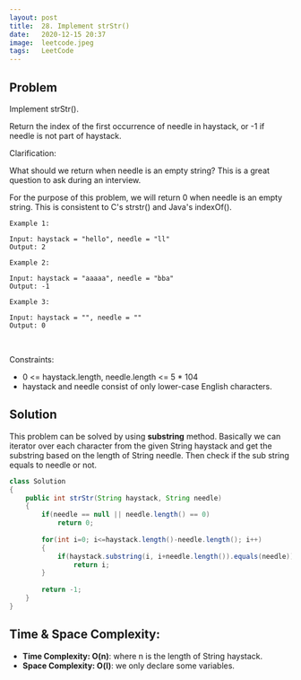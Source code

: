 ```yaml
---
layout: post 
title:  28. Implement strStr()
date:   2020-12-15 20:37
image:  leetcode.jpeg
tags:   LeetCode
---
```


## Problem

Implement strStr().

Return the index of the first occurrence of needle in haystack, or -1 if needle is not part of haystack.

Clarification:

What should we return when needle is an empty string? This is a great question to ask during an interview.

For the purpose of this problem, we will return 0 when needle is an empty string. This is consistent to C's strstr() and Java's indexOf().

```
Example 1:

Input: haystack = "hello", needle = "ll"
Output: 2

Example 2:

Input: haystack = "aaaaa", needle = "bba"
Output: -1

Example 3:

Input: haystack = "", needle = ""
Output: 0
```

<!-- Line breaks -->
<br />

Constraints:

* 0 <= haystack.length, needle.length <= 5 * 104
* haystack and needle consist of only lower-case English characters.

## Solution

This problem can be solved by using **substring** method. Basically we can iterator over each character from the given String haystack and get the substring based on the length of String needle. Then check if the sub string equals to needle or not.

```java
class Solution 
{
    public int strStr(String haystack, String needle) 
    {      
        if(needle == null || needle.length() == 0)
            return 0;
        
        for(int i=0; i<=haystack.length()-needle.length(); i++)
        {
            if(haystack.substring(i, i+needle.length()).equals(needle))
                return i;
        }
        
        return -1;
    }
}
```

## Time & Space Complexity:

* **Time Complexity: O(n)**: where n is the length of String haystack.
* **Space Complexity: O(l)**: we only declare some variables.


